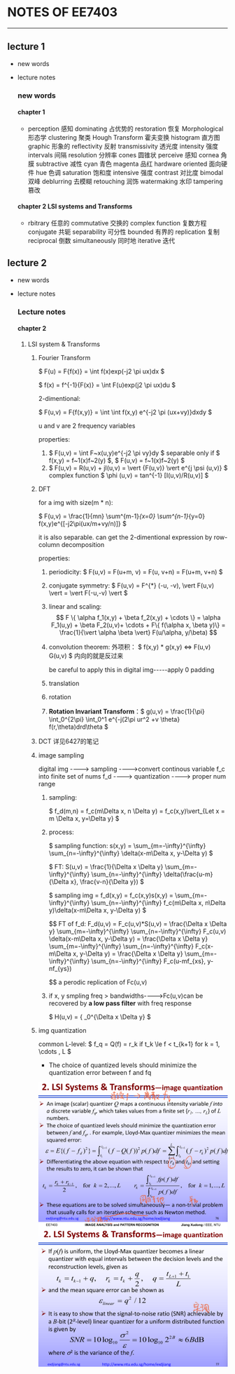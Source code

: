 # NOTES OF EE7403
____

## lecture 1

- new words
- lecture notes

  ### new words
  #### __chapter 1__ 
  - perception 感知 dominating 占优势的 restoration 恢复 Morphological 形态学 clustering 聚类 Hough Transform 霍夫变换 histogram 直方图 graphic 形象的 reflectivity 反射 transmissivity 透光度
  intensity 强度 intervals 间隔 resolution 分辨率 cones 圆锥状 perceive 感知 cornea 角膜 subtractive 减性 cyan 青色 magenta 品红 hardware oriented 面向硬件 hue 色调 saturation 饱和度 intensive 强度 contrast 对比度 bimodal 双峰
  deblurring 去模糊 retouching 润饰 watermaking 水印 tampering 篡改 
  #### __chapter 2 LSI systems and Transforms__
  - rbitrary 任意的 commutative 交换的 complex function 复数方程 conjugate 共轭 separability 可分性 bounded 有界的 replication 复制 reciprocal 倒数 simultaneously 同时地 iterative 迭代  


## lecture 2 

- new words
- lecture notes

  ### Lecture notes
  #### __chapter 2__
   
    1. LSI system & Transforms
        
        1. Fourier Transform
        
            $ F(u) = F{f(x)} = \int f(x)exp(-j2 \pi ux)dx $
            
            
            $ f(x) = f^{-1}{F(x)} = \int F(u)exp(j2 \pi ux)du $ 
            
            2-dimentional:
            
            $ F(u,v) = F{f(x,y)} = \int \int f(x,y) e^{-j2 \pi (ux+vy)}dxdy $
            
            
            u and v are 2 frequency variables
            
            properties: 
            1. $ F(u,v) = \int F~x(u,y)e^{-j2 \pi vy}dy $  separable only if $ f(x,y) = f~1(x)f~2(y) $, $ F(u,v) = f~1(x)f~2(y) $
            2. $ F(u,v) = R(u,v) + jI(u,v) = \vert {F(u,v)} \vert e^{j \psi (u,v)} $ complex function $ \phi (u,v) = tan^{-1} [I(u,v)/R(u,v)] $
                
         2. DFT 
             
             for a img with size(m \* n):
             
             $ F(u,v) = \frac{1}{mn} \sum^{m-1}_{x=0} \sum^{n-1}_{y=0} f(x,y)e^{[-j2\pi(ux/m+vy/n)]} $
             
             it is also separable. can get the 2-dimentional expression by row-column decomposition
             
             properties:
             1. periodicity: $ F(u,v) = F(u+m, v) = F(u, v+n) = F(u+m, v+n) $
             2. conjugate symmetry: $ F(u,v) = F^{*} (-u, -v),  \vert F(u,v) \vert = \vert F(-u,-v) \vert $
             3. linear and scaling: $$ F \{ \alpha f_1(x,y) + \beta f_2(x,y) + \cdots \}  =  \alpha F_1(u,y) + \beta F_2(u,v)+ \cdots + F\{ f(\alpha x, \beta y)\}  =   \frac{1}{\vert \alpha \beta \vert} F(u/\alpha, y/\beta) $$
             4. convolution theorem: 外项积： $ f(x,y) * g(x,y) <=> F(u,v) G(u,v) $  内向的就是反过来
                 
                 be careful to apply this in digital img-----apply 0 padding
                 
             5. translation
             6. rotation 
             7. __Rotation Invariant Transform__：$ g(u,v) = \frac{1}{\pi} \int_0^{2\pi} \int_0^1 e^{-j(2\pi ur^2 +v \theta} f(r,\theta)drd\theta $
                    
         3.  DCT 详见6427的笔记
         4. image sampling
             
             digital img ----> sampling ---->convert continous variable f_c into finite set of nums f_d ----> quantization ----> proper num range
             1. sampling: 
             
                $ f_d(m,n) = f_c(m\Delta x, n \Delta y) = f_c(x,y)\vert_{Let x = m \Delta x, y=\Delta y} $
             
             2. process:
                 
                 $ sampling function: s(x,y) = \sum_{m=-\infty}^{\infty} \sum_{n=-\infty}^{\infty} \delta(x-m\Delta x, y-\Delta y) $
             
                 
                 $ FT: S(u,v) = \frac{1}{\Delta x \Delta y} \sum_{m=-\infty}^{\infty} \sum_{n=-\infty}^{\infty} \delta(\frac{u-m}{\Delta x}, \frac{v-n}{\Delta y}) $
               
                   
                 $ sampling img = f_d(x,y) = f_c(x,y)s(x,y) = \sum_{m=-\infty}^{\infty} \sum_{n=-\infty}^{\infty} f_c(m\Delta x, n\Delta y)\delta(x-m\Delta x, y-\Delta y) $
             
                 $$ 
                 FT of f_d: F_d(u,v) = F_c(u,v)*S(u,v) = \frac{\Delta x \Delta y} \sum_{m=-\infty}^{\infty} \sum_{n=-\infty}^{\infty} F_c(u,v) \delta(x-m\Delta x, y-\Delta y)
                                                       = \frac{\Delta x \Delta y} \sum_{m=-\infty}^{\infty} \sum_{n=-\infty}^{\infty} F_c(x-m\Delta x, y-\Delta y)
                                                       = \frac{\Delta x \Delta y} \sum_{m=-\infty}^{\infty} \sum_{n=-\infty}^{\infty} F_c(u-mf_{xs}, y-nf_{ys})
                 
                 $$
                 a perodic replication of Fc(u,v)
              3. if x, y smpling freq > bandwidths---->Fc(u,v)can be recovered by __a low pass filter__ with freq response 
                  
                  $ H(u,v) = \{ _0^{\Delta x \Delta y} $
              
           
       5. img quantization     
       
           common L-level: $ f_q = Q(f) = r_k if t_k \le f < t_{k+1} for k = 1, \cdots , L $
           
           * The choice of quantized levels should minimize the quantization error between f and fq
           
           ![quantization 1](https://github.com/RyanzW0521/notes/blob/main/NTU%20Course%20Notes%20and%20Others/EE7403/IMGS/%E5%B1%8F%E5%B9%95%E6%88%AA%E5%9B%BE%202023-01-18%20165052.png)
           ![quantization 2](https://github.com/RyanzW0521/notes/blob/main/NTU%20Course%20Notes%20and%20Others/EE7403/IMGS/%E5%B1%8F%E5%B9%95%E6%88%AA%E5%9B%BE%202023-01-18%20165106.png)
           
           
           

